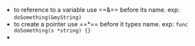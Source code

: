 - to reference to a variable use ==&== before its name. exp: `doSomething(&myString)`
- to create a pointer use ==\*== before it types name. exp: `func doSomething(s *string) {}`
- 